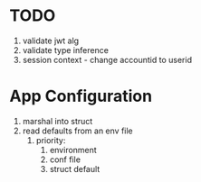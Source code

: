 # TODO

1. validate jwt alg
2. validate type inference
3. session context - change accountid to userid

# App Configuration

1. marshal into struct
2. read defaults from an env file
    1. priority:
        1. environment
        2. conf file
        3. struct default